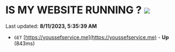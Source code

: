 # IS MY WEBSITE RUNNING ? [![](https://img.shields.io/static/v1?label=Sponsor&message=%E2%9D%A4&logo=GitHub&color=%23fe8e86)](https://github.com/sponsors/<username>)

Last updated: **8/11/2023, 5:35:39 AM**

- `GET` [https://youssefservice.me](https://youssefservice.me) - **Up** (843ms)
